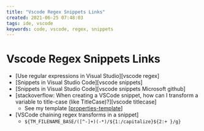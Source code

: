 ```yaml
---
title: "Vscode Regex Snippets Links"
created: 2021-06-25 07:48:03
tags: ide, vscode
keywords: code, vscode, regex, snippets
---
```

# Vscode Regex Snippets Links

- [Use regular expressions in Visual Studio][vscode regex]
- [Snippets in Visual Studio Code][vscode snippets]
- [Snippets in Visual Studio Code][vscode snippets Microsoft github]
- [stackoverflow: When creating a VSCode snippet, how can I transform a variable to title-case (like TitleCase)?][vscode titlecase]
  - See my template [[properties-template]]
- [VSCode chaining regex transforms in a snippet]
  - `${TM_FILENAME_BASE/([^-]+)(-*)/${1:/capitalize}${2:+ }/g}`

[//begin]: # "Autogenerated link references for markdown compatibility"
[properties-template]: properties-template.md "${TM_FILENAME_BASE/("
[//end]: # "Autogenerated link references"
